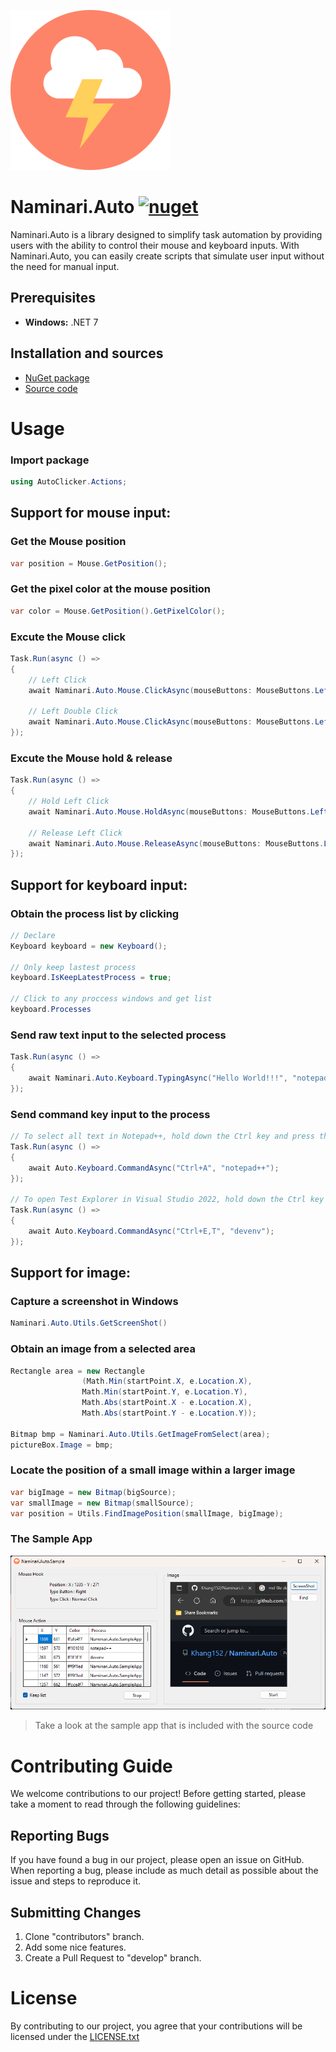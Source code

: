  [nuget-url]: https://www.nuget.org/packages/Naminari.Auto
 [source-url]: https://github.com/Khang152/Naminari.Auto
 [logo-url]: https://raw.githubusercontent.com/Khang152/Naminari.Auto/develop/Naminari.Auto/Naminari.Auto/Images/icon.png
 [sampleApp-url]: https://raw.githubusercontent.com/Khang152/Naminari.Auto/develop/Naminari.Auto/Naminari.Auto.SampleApp/Images/SampleApp.png
 [nuget-badge]: https://img.shields.io/badge/nuget-v1.5.3-blue.svg

![logo][logo-url]
# Naminari.Auto [![nuget][nuget-badge]][nuget-url]

Naminari.Auto is a library designed to simplify task automation by providing users with the ability to control their mouse and keyboard inputs. With Naminari.Auto, you can easily create scripts that simulate user input without the need for manual input.

## Prerequisites
 - **Windows:** .NET 7

## Installation and sources
 - [NuGet package][nuget-url]
 - [Source code][source-url]

# Usage

### Import package
```csharp
using AutoClicker.Actions;
```

## Support for mouse input:
### Get the Mouse position
```csharp
var position = Mouse.GetPosition();
```

### Get the pixel color at the mouse position
```csharp
var color = Mouse.GetPosition().GetPixelColor();
```

### Excute the Mouse click
```csharp
Task.Run(async () =>
{
    // Left Click
    await Naminari.Auto.Mouse.ClickAsync(mouseButtons: MouseButtons.Left);

    // Left Double Click
    await Naminari.Auto.Mouse.ClickAsync(mouseButtons: MouseButtons.Left, clickTypes: Naminari.Auto.Models.ClickTypes.Double);
});
```

### Excute the Mouse hold & release
```csharp
Task.Run(async () =>
{
    // Hold Left Click
    await Naminari.Auto.Mouse.HoldAsync(mouseButtons: MouseButtons.Left);

    // Release Left Click
    await Naminari.Auto.Mouse.ReleaseAsync(mouseButtons: MouseButtons.Left);
});
```

## Support for keyboard input:
### Obtain the process list by clicking
```csharp
// Declare
Keyboard keyboard = new Keyboard();

// Only keep lastest process
keyboard.IsKeepLatestProcess = true;

// Click to any proccess windows and get list
keyboard.Processes
```

### Send raw text input to the selected process
```csharp
Task.Run(async () =>
{
    await Naminari.Auto.Keyboard.TypingAsync("Hello World!!!", "notepad++");
});
```

### Send command key input to the process
```csharp
// To select all text in Notepad++, hold down the Ctrl key and press the A key.
Task.Run(async () =>
{
    await Auto.Keyboard.CommandAsync("Ctrl+A", "notepad++");
});

// To open Test Explorer in Visual Studio 2022, hold down the Ctrl key and press the A key, then release both keys and press the T key
Task.Run(async () =>
{
    await Auto.Keyboard.CommandAsync("Ctrl+E,T", "devenv");
});
```

## Support for image:
### Capture a screenshot in Windows
```csharp
Naminari.Auto.Utils.GetScreenShot()
```

### Obtain an image from a selected area
```csharp
Rectangle area = new Rectangle
                (Math.Min(startPoint.X, e.Location.X),
                Math.Min(startPoint.Y, e.Location.Y),
                Math.Abs(startPoint.X - e.Location.X),
                Math.Abs(startPoint.Y - e.Location.Y));

Bitmap bmp = Naminari.Auto.Utils.GetImageFromSelect(area);
pictureBox.Image = bmp;
```

### Locate the position of a small image within a larger image
```csharp
var bigImage = new Bitmap(bigSource);
var smallImage = new Bitmap(smallSource);
var position = Utils.FindImagePosition(smallImage, bigImage);
```

### The Sample App

![Naminari.Auto.SampleApp][sampleApp-url]

> Take a look at the sample app that is included with the source code

# Contributing Guide
 
We welcome contributions to our project! 
Before getting started, please take a moment to read through the following guidelines:

 ## Reporting Bugs
 If you have found a bug in our project, please open an issue on GitHub. When reporting a bug, please include as much detail as possible about the issue and steps to reproduce it.
 
 ## Submitting Changes
 1. Clone "contributors" branch.
 2. Add some nice features.
 3. Create a Pull Request to "develop" branch.

# License
By contributing to our project, you agree that your contributions will be licensed under the [LICENSE.txt](/LICENSE.txt)
